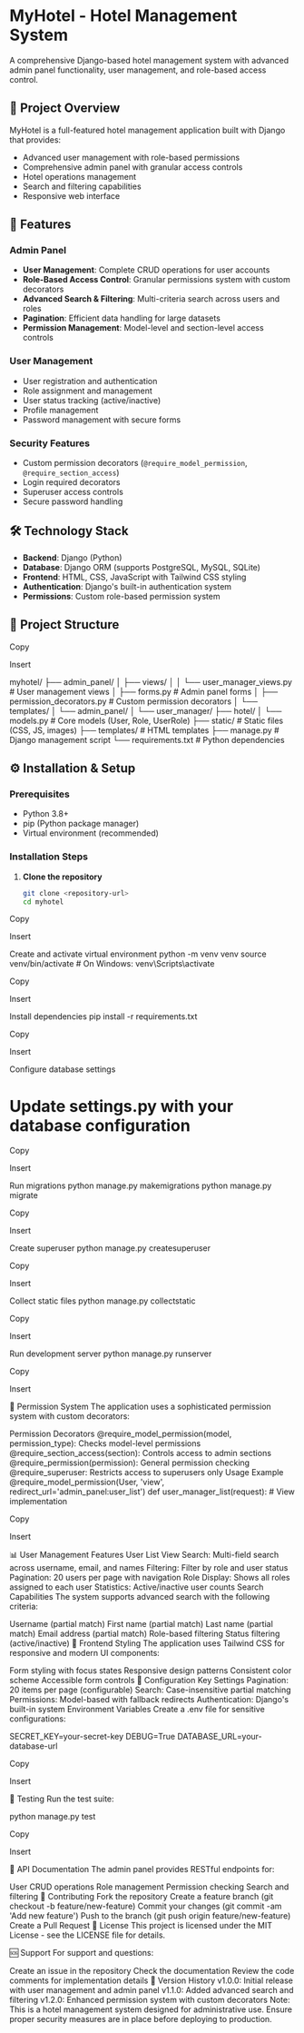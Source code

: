 # MyHotel - Hotel Management System

A comprehensive Django-based hotel management system with advanced admin panel functionality, user management, and role-based access control.

## 🏨 Project Overview

MyHotel is a full-featured hotel management application built with Django that provides:
- Advanced user management with role-based permissions
- Comprehensive admin panel with granular access controls
- Hotel operations management
- Search and filtering capabilities
- Responsive web interface

## 🚀 Features

### Admin Panel
- **User Management**: Complete CRUD operations for user accounts
- **Role-Based Access Control**: Granular permissions system with custom decorators
- **Advanced Search & Filtering**: Multi-criteria search across users and roles
- **Pagination**: Efficient data handling for large datasets
- **Permission Management**: Model-level and section-level access controls

### User Management
- User registration and authentication
- Role assignment and management
- User status tracking (active/inactive)
- Profile management
- Password management with secure forms

### Security Features
- Custom permission decorators (`@require_model_permission`, `@require_section_access`)
- Login required decorators
- Superuser access controls
- Secure password handling

## 🛠️ Technology Stack

- **Backend**: Django (Python)
- **Database**: Django ORM (supports PostgreSQL, MySQL, SQLite)
- **Frontend**: HTML, CSS, JavaScript with Tailwind CSS styling
- **Authentication**: Django's built-in authentication system
- **Permissions**: Custom role-based permission system

## 📁 Project Structure


Copy

Insert

myhotel/ ├── admin_panel/ │ ├── views/ │ │ └── user_manager_views.py # User management views │ ├── forms.py # Admin panel forms │ ├── permission_decorators.py # Custom permission decorators │ └── templates/ │ └── admin_panel/ │ └── user_manager/ ├── hotel/ │ └── models.py # Core models (User, Role, UserRole) ├── static/ # Static files (CSS, JS, images) ├── templates/ # HTML templates ├── manage.py # Django management script └── requirements.txt # Python dependencies


## ⚙️ Installation & Setup

### Prerequisites
- Python 3.8+
- pip (Python package manager)
- Virtual environment (recommended)

### Installation Steps

1. **Clone the repository**
   ```bash
   git clone <repository-url>
   cd myhotel

Copy

Insert

Create and activate virtual environment
python -m venv venv
source venv/bin/activate  # On Windows: venv\Scripts\activate

Copy

Insert

Install dependencies
pip install -r requirements.txt

Copy

Insert

Configure database settings
# Update settings.py with your database configuration

Copy

Insert

Run migrations
python manage.py makemigrations
python manage.py migrate

Copy

Insert

Create superuser
python manage.py createsuperuser

Copy

Insert

Collect static files
python manage.py collectstatic

Copy

Insert

Run development server
python manage.py runserver

Copy

Insert

🔐 Permission System
The application uses a sophisticated permission system with custom decorators:

Permission Decorators
@require_model_permission(model, permission_type): Checks model-level permissions
@require_section_access(section): Controls access to admin sections
@require_permission(permission): General permission checking
@require_superuser: Restricts access to superusers only
Usage Example
@require_model_permission(User, 'view', redirect_url='admin_panel:user_list')
def user_manager_list(request):
    # View implementation

Copy

Insert

📊 User Management Features
User List View
Search: Multi-field search across username, email, and names
Filtering: Filter by role and user status
Pagination: 20 users per page with navigation
Role Display: Shows all roles assigned to each user
Statistics: Active/inactive user counts
Search Capabilities
The system supports advanced search with the following criteria:

Username (partial match)
First name (partial match)
Last name (partial match)
Email address (partial match)
Role-based filtering
Status filtering (active/inactive)
🎨 Frontend Styling
The application uses Tailwind CSS for responsive and modern UI components:

Form styling with focus states
Responsive design patterns
Consistent color scheme
Accessible form controls
🔧 Configuration
Key Settings
Pagination: 20 items per page (configurable)
Search: Case-insensitive partial matching
Permissions: Model-based with fallback redirects
Authentication: Django's built-in system
Environment Variables
Create a .env file for sensitive configurations:

SECRET_KEY=your-secret-key
DEBUG=True
DATABASE_URL=your-database-url

Copy

Insert

🧪 Testing
Run the test suite:

python manage.py test

Copy

Insert

📝 API Documentation
The admin panel provides RESTful endpoints for:

User CRUD operations
Role management
Permission checking
Search and filtering
🤝 Contributing
Fork the repository
Create a feature branch (git checkout -b feature/new-feature)
Commit your changes (git commit -am 'Add new feature')
Push to the branch (git push origin feature/new-feature)
Create a Pull Request
📄 License
This project is licensed under the MIT License - see the LICENSE file for details.

🆘 Support
For support and questions:

Create an issue in the repository
Check the documentation
Review the code comments for implementation details
🔄 Version History
v1.0.0: Initial release with user management and admin panel
v1.1.0: Added advanced search and filtering
v1.2.0: Enhanced permission system with custom decorators
Note: This is a hotel management system designed for administrative use. Ensure proper security measures are in place before deploying to production.
